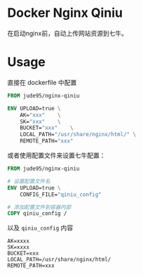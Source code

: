 # Docker Nginx Qiniu
在启动nginx前，自动上传网站资源到七牛。

# Usage
直接在 dockerfile 中配置
```dockerfile
FROM jude95/nginx-qiniu

ENV UPLOAD=true \
	AK="xxx"	\
	SK="xxx"	\
	BUCKET="xxx"	\
	LOCAL_PATH="/usr/share/nginx/html/"	\
	REMOTE_PATH="xxx"

```

或者使用配置文件来设置七牛配置：

```dockerfile
FROM jude95/nginx-qiniu

# 设置配置文件名
ENV UPLOAD=true \
	CONFIG_FILE="qiniu_config"

# 添加配置文件到容器内部
COPY qiniu_config /

```
以及 `qiniu_config` 内容
```
AK=xxxx
SK=xxxx
BUCKET=xxx
LOCAL_PATH=/usr/share/nginx/html/
REMOTE_PATH=xxx
```
